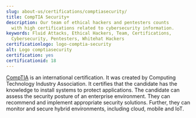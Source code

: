 ```yaml
---
slug: about-us/certifications/comptiasecurity/
title: CompTIA Security+
description: Our team of ethical hackers and pentesters counts
  with high certifications related to cybersecurity information.
keywords: Fluid Attacks, Ethical Hackers, Team, Certifications,
  Cybersecurity, Pentesters, Whitehat Hackers
certificationlogo: logo-comptia-security
alt: Logo comptiasecurity
certification: yes
certificationid: 18
---
```


[CompTIA](https://www.comptia.org/certifications/security)
is an international certification.
It was created by Computing Technology Industry Association.
It certifies
that the candidate has the knowledge
to install systems to protect applications.
The candidate can assess
the security posture of an enterprise environment.
They can recommend
and implement appropriate security solutions.
Further,
they can monitor and secure hybrid environments,
including cloud, mobile and IoT.
